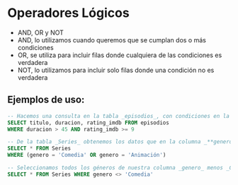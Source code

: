# Operadores Lógicos

- AND, OR y NOT
- AND, lo utilizamos cuando queremos que se cumplan dos o más condiciones
- OR, se utiliza para incluir filas donde cualquiera de las condiciones es verdadera
- NOT, lo utilizamos para incluir solo filas donde una condición no es verdadera

## Ejemplos de uso:
```sql
-- Hacemos una consulta en la tabla _episodios_, con condiciones en la columna _duracion_ y _rating_imdb_  
SELECT titulo, duracion, rating_imdb FROM episodios 
WHERE duracion > 45 AND rating_imdb >= 9

-- De la tabla _Series_ obtenemos los datos que en la columna _**genero**_ contengan _Comedia_ y _Animación_  
SELECT * FROM Series
WHERE (genero = 'Comedia' OR genero = 'Animación')

-- Seleccionamos todos los géneros de nuestra columna _genero_ menos _Comedia_  
SELECT * FROM Series WHERE genero <> 'Comedia'
```